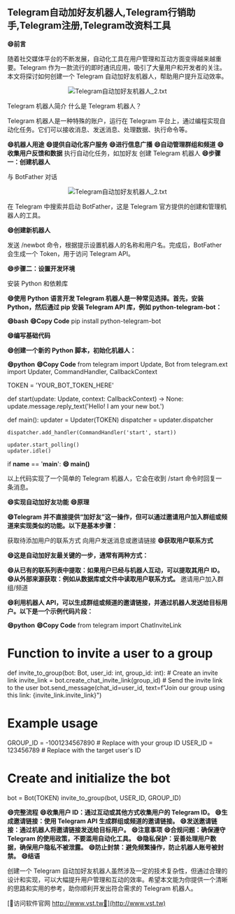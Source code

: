 ## **Telegram自动加好友机器人,Telegram行销助手,Telegram注册,Telegram改资料工具**
**😄前言**

随着社交媒体平台的不断发展，自动化工具在用户管理和互动方面变得越来越重要。Telegram 作为一款流行的即时通讯应用，吸引了大量用户和开发者的关注。本文将探讨如何创建一个 Telegram 自动加好友机器人，帮助用户提升互动效率。

 <center><img src="https://vst.tw/MP4/tuiguang/png/5.png" alt="Telegram自动加好友机器人_2.txt"></center>

Telegram 机器人简介
什么是 Telegram 机器人？

Telegram 机器人是一种特殊的账户，运行在 Telegram 平台上，通过编程实现自动化任务。它们可以接收消息、发送消息、处理数据、执行命令等。

**😄机器人用途**
**😄提供自动化客户服务**
**😄进行信息广播**
**😄自动管理群组和频道**
**😄收集用户反馈和数据**
执行自动化任务，如加好友
创建 Telegram 机器人
**😄步骤一：创建机器人**

与 BotFather 对话

 <center><img src="https://vst.tw/MP4/tuiguang/png/5.png" alt="Telegram自动加好友机器人_2.txt"></center>

在 Telegram 中搜索并启动 BotFather，这是 Telegram 官方提供的创建和管理机器人的工具。

**😄创建新机器人**

发送 /newbot 命令，根据提示设置机器人的名称和用户名。完成后，BotFather 会生成一个 Token，用于访问 Telegram API。

**😄步骤二：设置开发环境**

安装 Python 和依赖库

**😄使用 Python 语言开发 Telegram 机器人是一种常见选择。首先，安装 Python，然后通过 pip 安装 Telegram API 库，例如 python-telegram-bot：**

**😄bash**
**😄Copy Code**
pip install python-telegram-bot


**😄编写基础代码**

**😄创建一个新的 Python 脚本，初始化机器人：**

**😄python**
**😄Copy Code**
from telegram import Update, Bot
from telegram.ext import Updater, CommandHandler, CallbackContext

TOKEN = 'YOUR_BOT_TOKEN_HERE'

def start(update: Update, context: CallbackContext) -> None:
    update.message.reply_text('Hello! I am your new bot.')

def main():
    updater = Updater(TOKEN)
    dispatcher = updater.dispatcher

    dispatcher.add_handler(CommandHandler('start', start))

    updater.start_polling()
    updater.idle()

if __name__ == '__main__':
**😄    main()**


以上代码实现了一个简单的 Telegram 机器人，它会在收到 /start 命令时回复一条消息。

**😄实现自动加好友功能**
**😄原理**

**😄Telegram 并不直接提供“加好友”这一操作，但可以通过邀请用户加入群组或频道来实现类似的功能。以下是基本步骤：**

获取待添加用户的联系方式
向用户发送消息或邀请链接
**😄获取用户联系方式**

**😄这是自动加好友最关键的一步，通常有两种方式：**

**😄从已有的联系列表中提取：如果用户已经与机器人互动，可以提取其用户 ID。**
**😄从外部来源获取：例如从数据库或文件中读取用户联系方式。**
邀请用户加入群组/频道

**😄利用机器人 API，可以生成群组或频道的邀请链接，并通过机器人发送给目标用户。以下是一个示例代码片段：**

**😄python**
**😄Copy Code**
from telegram import ChatInviteLink

# Function to invite a user to a group
def invite_to_group(bot: Bot, user_id: int, group_id: int):
    # Create an invite link
    invite_link = bot.create_chat_invite_link(group_id)
    # Send the invite link to the user
    bot.send_message(chat_id=user_id, text=f"Join our group using this link: {invite_link.invite_link}")

# Example usage
GROUP_ID = -1001234567890  # Replace with your group ID
USER_ID = 123456789  # Replace with the target user's ID

# Create and initialize the bot
bot = Bot(TOKEN)
invite_to_group(bot, USER_ID, GROUP_ID)

**😄完整流程**
**😄收集用户 ID：通过互动或其他方式收集用户的 Telegram ID。**
**😄生成邀请链接：使用 Telegram API 生成群组或频道的邀请链接。**
**😄发送邀请链接：通过机器人将邀请链接发送给目标用户。**
**😄注意事项**
**😄合规问题：确保遵守 Telegram 的使用政策，不要滥用自动化工具。**
**😄隐私保护：妥善处理用户数据，确保用户隐私不被泄露。**
**😄防止封禁：避免频繁操作，防止机器人账号被封禁。**
**😄结语**

创建一个 Telegram 自动加好友机器人虽然涉及一定的技术复杂性，但通过合理的设计和实现，可以大幅提升用户管理和互动的效率。希望本文能为你提供一个清晰的思路和实用的参考，助你顺利开发出符合需求的 Telegram 机器人。


[👻访问软件官网 http://www.vst.tw👻](http://www.vst.tw)
